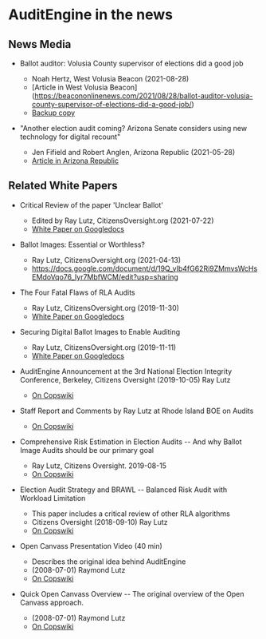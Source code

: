 # AuditEngine in the news

## News Media

- Ballot auditor: Volusia County supervisor of elections did a good job
    - Noah Hertz, West Volusia Beacon (2021-08-28)
    - [Article in West Volusia Beacon] (https://beacononlinenews.com/2021/08/28/ballot-auditor-volusia-county-supervisor-of-elections-did-a-good-job/)
    - [Backup copy](https://copswiki.org/Common/M1979)

- "Another election audit coming? Arizona Senate considers using new technology for digital recount"
    - Jen Fifield and Robert Anglen, Arizona Republic (2021-05-28)
    - [Article in Arizona Republic](https://www.azcentral.com/story/news/politics/elections/2021/05/28/arizona-senate-considers-using-new-technology-2nd-audit-maricopa-county-election/7478902002/)

## Related White Papers

- Critical Review of the paper 'Unclear Ballot'
    - Edited by Ray Lutz, CitizensOversight.org (2021-07-22)
    - [White Paper on Googledocs](https://docs.google.com/document/d/1NudWuO7pD2vU_zQZaYq9-eus6ugaEHqLa688bnZF444/edit?usp=sharing)

- Ballot Images: Essential or Worthless?
    - Ray Lutz, CitizensOversight.org (2021-04-13)
    - https://docs.google.com/document/d/19Q_yIb4fG62Ri9ZMmvsWcHsEMdoVqo76_Iyr7MbfWCM/edit?usp=sharing

- The Four Fatal Flaws of RLA Audits
    - Ray Lutz, CitizensOversight.org (2019-11-30)
    - [White Paper on Googledocs](https://docs.google.com/document/d/1k5XbCLMGq4-TsDlc5CfoVouhI1v1QrAzOMN0r7hgTD0/edit?usp=sharing)

- Securing Digital Ballot Images to Enable Auditing 
    - Ray Lutz, CitizensOversight.org (2019-11-11)
    - [White Paper on Googledocs](https://docs.google.com/document/d/1tBS1VBjPINbVhsP4GvlxNCHKJSILmwWsExVJJ0CmQ6U/edit?usp=sharing)

- AuditEngine Announcement at the 3rd National Election Integrity Conference, Berkeley, Citizens Oversight (2019-10-05) Ray Lutz
    - [On Copswiki](https://copswiki.org/Common/M1928)

- Staff Report and Comments by Ray Lutz at Rhode Island BOE on Audits
    - [On Copswiki](https://copswiki.org/Common/M1926)

- Comprehensive Risk Estimation in Election Audits -- And why Ballot Image Audits should be our primary goal
    - Ray Lutz, Citizens Oversight. 2019-08-15
    - [On Copswiki](https://www.copswiki.org/Common/M1913)

- Election Audit Strategy and BRAWL -- Balanced Risk Audit with Workload Limitation
    - This paper includes a critical review of other RLA algorithms
    - Citizens Oversight (2018-09-10) Ray Lutz
    - [On Copswiki](https://copswiki.org/Common/M1879)

- Open Canvass Presentation Video (40 min)
    - Describes the original idea behind AuditEngine
    - (2008-07-01) Raymond Lutz
    - [On Copswiki](https://copswiki.org/Common/M546)

- Quick Open Canvass Overview -- The original overview of the Open Canvass approach.
    - (2008-07-01) Raymond Lutz
    - [On Copswiki](https://copswiki.org/Common/QuickOpenCanvassOverview)

